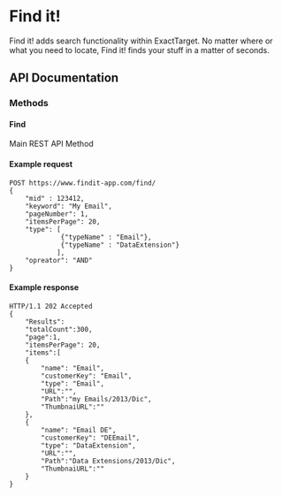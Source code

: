 Find it!
=======

Find it! adds search  functionality within ExactTarget.  No matter where or what you need to locate, Find it! finds your stuff in a matter of seconds.

API Documentation
----

### Methods ###
#### Find ####

Main REST API Method

#### Example request ####

```
POST https://www.findit-app.com/find/
{
    "mid" : 123412,
    "keyword": "My Email",
    "pageNumber": 1,
    "itemsPerPage": 20,
    "type": [
             {"typeName" : "Email"},
             {"typeName" : "DataExtension"}
            ],
    "opreator": "AND"
}
```

#### Example response ####

```
HTTP/1.1 202 Accepted
{
    "Results":
    "totalCount":300,
    "page":1,
    "itemsPerPage": 20,
    "items":[
    {
        "name": "Email",
        "customerKey": "Email",
        "type": "Email",
        "URL":"",
        "Path":"my Emails/2013/Dic",
        "ThumbnaiURL":""
    },
    {
        "name": "Email DE",
        "customerKey": "DEEmail",
        "type": "DataExtension",
        "URL":"",
        "Path":"Data Extensions/2013/Dic",
        "ThumbnaiURL":""
    }
}
```
